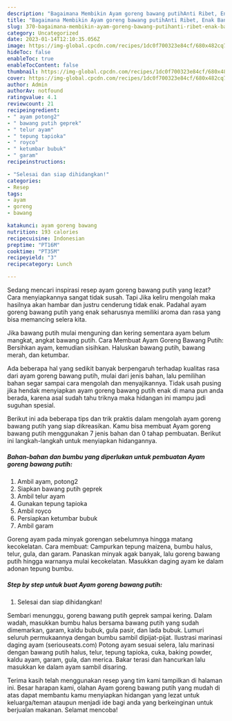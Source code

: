 ```yaml
---
description: "Bagaimana Membikin Ayam goreng bawang putihAnti Ribet, Enak Banget"
title: "Bagaimana Membikin Ayam goreng bawang putihAnti Ribet, Enak Banget"
slug: 370-bagaimana-membikin-ayam-goreng-bawang-putihanti-ribet-enak-banget
category: Uncategorized
date: 2023-01-14T12:10:35.056Z
image: https://img-global.cpcdn.com/recipes/1dc0f700323e84cf/680x482cq70/ayam-goreng-bawang-putih-foto-resep-utama.jpg
hideToc: false
enableToc: true
enableTocContent: false
thumbnail: https://img-global.cpcdn.com/recipes/1dc0f700323e84cf/680x482cq70/ayam-goreng-bawang-putih-foto-resep-utama.jpg
cover: https://img-global.cpcdn.com/recipes/1dc0f700323e84cf/680x482cq70/ayam-goreng-bawang-putih-foto-resep-utama.jpg
author: Admin
authorAv: notfound
ratingvalue: 4.1
reviewcount: 21
recipeingredient:
- " ayam potong2"
- " bawang putih geprek"
- " telur ayam"
- " tepung tapioka"
- " royco"
- " ketumbar bubuk"
- " garam"
recipeinstructions:

- "Selesai dan siap dihidangkan!"
categories:
- Resep
tags:
- ayam
- goreng
- bawang

katakunci: ayam goreng bawang 
nutrition: 193 calories
recipecuisine: Indonesian
preptime: "PT16M"
cooktime: "PT35M"
recipeyield: "3"
recipecategory: Lunch

---
```



Sedang mencari inspirasi resep ayam goreng bawang putih yang lezat? Cara menyiapkannya sangat tidak susah. Tapi Jika keliru mengolah maka hasilnya akan hambar dan justru cenderung tidak enak. Padahal ayam goreng bawang putih yang enak seharusnya memiliki aroma dan rasa yang bisa memancing selera kita.


Jika bawang putih mulai menguning dan kering sementara ayam belum mangkat, angkat bawang putih. Cara Membuat Ayam Goreng Bawang Putih: Bersihkan ayam, kemudian sisihkan. Haluskan bawang putih, bawang merah, dan ketumbar.

Ada beberapa hal yang sedikit banyak berpengaruh terhadap kualitas rasa dari ayam goreng bawang putih, mulai dari jenis bahan, lalu pemilihan bahan segar sampai cara mengolah dan menyajikannya. Tidak usah pusing jika hendak menyiapkan ayam goreng bawang putih enak di mana pun anda berada, karena asal sudah tahu triknya maka hidangan ini mampu jadi suguhan spesial.


Berikut ini ada beberapa tips dan trik praktis dalam mengolah ayam goreng bawang putih yang siap dikreasikan. Kamu bisa membuat Ayam goreng bawang putih menggunakan 7 jenis bahan dan 0 tahap pembuatan. Berikut ini langkah-langkah untuk menyiapkan hidangannya.

<!--inarticleads1-->

##### Bahan-bahan dan bumbu yang diperlukan untuk pembuatan Ayam goreng bawang putih:

1. Ambil  ayam, potong2
1. Siapkan  bawang putih geprek
1. Ambil  telur ayam
1. Gunakan  tepung tapioka
1. Ambil  royco
1. Persiapkan  ketumbar bubuk
1. Ambil  garam


Goreng ayam pada minyak gorengan sebelumnya hingga matang kecokelatan. Cara membuat: Campurkan tepung maizena, bumbu halus, telur, gula, dan garam. Panaskan minyak agak banyak, lalu goreng bawang putih hingga warnanya mulai kecokelatan. Masukkan daging ayam ke dalam adonan tepung bumbu. 

<!--inarticleads2-->

##### Step by step untuk buat Ayam goreng bawang putih:


1. Selesai dan siap dihidangkan!

Sembari menunggu, goreng bawang putih geprek sampai kering. Dalam wadah, masukkan bumbu halus bersama bawang putih yang sudah dimemarkan, garam, kaldu bubuk, gula pasir, dan lada bubuk. Lumuri seluruh permukaannya dengan bumbu sambil dipijat-pijat. Ilustrasi marinasi daging ayam (seriouseats.com) Potong ayam sesuai selera, lalu marinasi dengan bawang putih halus, telur, tepung tapioka, cuka, baking powder, kaldu ayam, garam, gula, dan merica. Bakar terasi dan hancurkan lalu masukkan ke dalam ayam sambil disaring. 

Terima kasih telah menggunakan resep yang tim kami tampilkan di halaman ini. Besar harapan kami, olahan Ayam goreng bawang putih yang mudah di atas dapat membantu kamu menyiapkan hidangan yang lezat untuk keluarga/teman ataupun menjadi ide bagi anda yang berkeinginan untuk berjualan makanan. Selamat mencoba!
